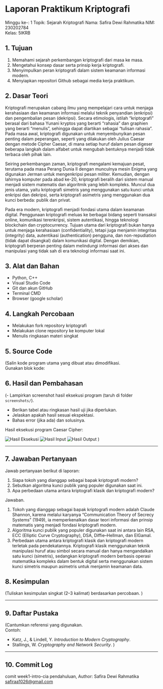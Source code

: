 # Laporan Praktikum Kriptografi
Minggu ke-: 1 
Topik: Sejarah Kriptografi 
Nama: Safira Dewi Rahmatika 
NIM: 230202784  
Kelas: 5IKRB 

## 1. Tujuan
1. Memahami sejarah perkembangan kriptografi dari masa ke masa.
2. Mengetahui konsep dasar serta prinsip kerja kriptografi.
3. Menyimpulkan peran kriptografi dalam sistem keamanan informasi modern.
4. Menyiapkan repositori Github sebagai media kerja praktikum.

## 2. Dasar Teori
Kriptografi merupakan cabang ilmu yang mempelajari cara untuk menjaga kerahasiaan dan keamanan informasi melalui teknik penyandian (enkripsi) dan pengembalian pesan (dekripsi). Secara etimologis, istilah “kriptografi” berasal dari bahasa Yunani kryptos yang berarti “rahasia” dan graphien yang berarti “menulis”, sehingga dapat diartikan sebagai “tulisan rahasia”. Pada masa awal, kriptografi digunakan untuk menyembunyikan pesan penting dalam peperangan, seperti yang dilakukan oleh Julius Caesar dengan metode Cipher Caesar, di mana setiap huruf dalam pesan digeser beberapa langkah dalam alfabet untuk mengubah bentuknya menjadi tidak terbaca oleh pihak lain.

Seiring perkembangan zaman, kriptografi mengalami kemajuan pesat, terutama pada masa Perang Dunia II dengan munculnya mesin Enigma yang digunakan Jerman untuk mengenkripsi pesan militer. Kemudian, dengan lahirnya komputer pada abad ke-20, kriptografi beralih dari sistem manual menjadi sistem matematis dan algoritmik yang lebih kompleks. Muncul dua jenis utama, yaitu kriptografi simetris yang menggunakan satu kunci untuk enkripsi dan dekripsi, serta kriptografi asimetris yang menggunakan dua kunci berbeda: publik dan privat.

Pada era modern, kriptografi menjadi fondasi utama dalam keamanan digital. Penggunaan kriptografi meluas ke berbagai bidang seperti transaksi online, komunikasi terenkripsi, sistem autentikasi, hingga teknologi blockchain dan cryptocurrency. Tujuan utama dari kriptografi bukan hanya untuk menjaga kerahasiaan (confidentiality), tetapi juga menjamin integritas (integrity) data, autentikasi (authentication) pengguna, dan non-repudiation (tidak dapat disangkal) dalam komunikasi digital. Dengan demikian, kriptografi berperan penting dalam melindungi informasi dari akses dan manipulasi yang tidak sah di era teknologi informasi saat ini.


## 3. Alat dan Bahan
- Python, C++ 
- Visual Studio Code 
- Git dan akun GitHub  
- Terminal CMD
- Browser (google scholar)

## 4. Langkah Percobaan
- Melakukan fork repository kriptografi
- Melakukan clone repository ke komputer lokal
- Menulis ringkasan materi singkat

## 5. Source Code
(Salin kode program utama yang dibuat atau dimodifikasi.  
Gunakan blok kode:


## 6. Hasil dan Pembahasan
(- Lampirkan screenshot hasil eksekusi program (taruh di folder `screenshots/`).  
- Berikan tabel atau ringkasan hasil uji jika diperlukan.  
- Jelaskan apakah hasil sesuai ekspektasi.  
- Bahas error (jika ada) dan solusinya. 

Hasil eksekusi program Caesar Cipher:

![Hasil Eksekusi](screenshots/output.png)
![Hasil Input](screenshots/input.png)
![Hasil Output](screenshots/output.png)
)

---

## 7. Jawaban Pertanyaan
Jawab pertanyaan berikut di laporan:
1. Siapa tokoh yang dianggap sebagai bapak kriptografi modern?
2. Sebutkan algoritma kunci publik yang populer digunakan saat ini.
3. Apa perbedaan utama antara kriptografi klasik dan kriptografi modern?
   
Jawaban.
1. Tokoh yang dianggap sebagai bapak kriptografi modern adalah Claude Shannon, karena melalui karyanya “Communication Theory of Secrecy Systems” (1949), ia memperkenalkan dasar teori informasi dan prinsip matematis yang menjadi fondasi kriptografi modern.
2. Algoritma kunci publik yang populer digunakan saat ini antara lain RSA, ECC (Elliptic Curve Cryptography), DSA, Diffie–Hellman, dan ElGamal.
3. Perbedaan utama antara kriptografi klasik dan kriptografi modern terletak pada pendekatannya. Kriptografi klasik menggunakan teknik manipulasi huruf atau simbol secara manual dan hanya mengandalkan satu kunci (simetris), sedangkan kriptografi modern berbasis operasi matematika kompleks dalam bentuk digital serta menggunakan sistem kunci simetris maupun asimetris untuk menjamin keamanan data.
   
## 8. Kesimpulan
(Tuliskan kesimpulan singkat (2–3 kalimat) berdasarkan percobaan.  )

---

## 9. Daftar Pustaka
(Cantumkan referensi yang digunakan.  
Contoh:  
- Katz, J., & Lindell, Y. *Introduction to Modern Cryptography*.  
- Stallings, W. *Cryptography and Network Security*.  )

---

## 10. Commit Log
comit week1-intro-cia pendahuluan, Author: Safira Dewi Rahmatika safiraa1026@gmail.com
